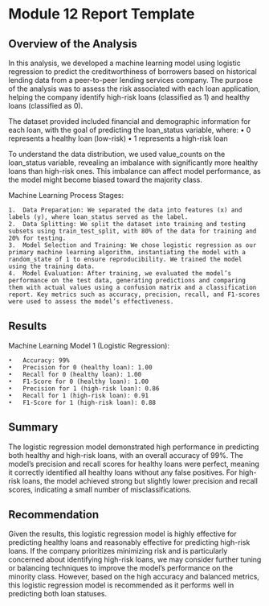 # Module 12 Report Template

## Overview of the Analysis

In this analysis, we developed a machine learning model using logistic regression to predict the creditworthiness of borrowers based on historical lending data from a peer-to-peer lending services company. The purpose of the analysis was to assess the risk associated with each loan application, helping the company identify high-risk loans (classified as 1) and healthy loans (classified as 0).

The dataset provided included financial and demographic information for each loan, with the goal of predicting the loan_status variable, where:
	•	0 represents a healthy loan (low-risk)
	•	1 represents a high-risk loan

To understand the data distribution, we used value_counts on the loan_status variable, revealing an imbalance with significantly more healthy loans than high-risk ones. This imbalance can affect model performance, as the model might become biased toward the majority class.

Machine Learning Process Stages:

	1.	Data Preparation: We separated the data into features (x) and labels (y), where loan_status served as the label.
	2.	Data Splitting: We split the dataset into training and testing subsets using train_test_split, with 80% of the data for training and 20% for testing.
	3.	Model Selection and Training: We chose logistic regression as our primary machine learning algorithm, instantiating the model with a random_state of 1 to ensure reproducibility. We trained the model using the training data.
	4.	Model Evaluation: After training, we evaluated the model’s performance on the test data, generating predictions and comparing them with actual values using a confusion matrix and a classification report. Key metrics such as accuracy, precision, recall, and F1-scores were used to assess the model’s effectiveness.

## Results

Machine Learning Model 1 (Logistic Regression):

	•	Accuracy: 99%
	•	Precision for 0 (healthy loan): 1.00
	•	Recall for 0 (healthy loan): 1.00
	•	F1-Score for 0 (healthy loan): 1.00
	•	Precision for 1 (high-risk loan): 0.86
	•	Recall for 1 (high-risk loan): 0.91
	•	F1-Score for 1 (high-risk loan): 0.88

## Summary

The logistic regression model demonstrated high performance in predicting both healthy and high-risk loans, with an overall accuracy of 99%. The model’s precision and recall scores for healthy loans were perfect, meaning it correctly identified all healthy loans without any false positives. For high-risk loans, the model achieved strong but slightly lower precision and recall scores, indicating a small number of misclassifications.

## Recommendation

Given the results, this logistic regression model is highly effective for predicting healthy loans and reasonably effective for predicting high-risk loans. If the company prioritizes minimizing risk and is particularly concerned about identifying high-risk loans, we may consider further tuning or balancing techniques to improve the model’s performance on the minority class. However, based on the high accuracy and balanced metrics, this logistic regression model is recommended as it performs well in predicting both loan statuses.


